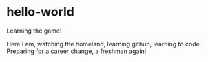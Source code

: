 # hello-world
Learning the game!

Here I am, watching the homeland, learning github, learning to code.
Preparing for a career change, a freshman again!
